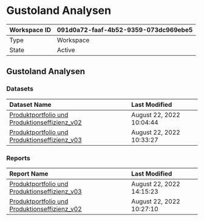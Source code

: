 



# Gustoland Analysen

|Workspace ID|091d0a72-faaf-4b52-9359-073dc969ebe5|
| :--- | :--- |
|Type|Workspace|
|State|Active|

## Gustoland Analysen

### Datasets

|Dataset Name|Last Modified|
| :--- | :--- |
|[Produktportfolio und Produktionseffizienz_v02](../Datasets/Produktportfolio-und-Produktionseffizienz_v02.md)|August 22, 2022 10:04:44|
|[Produktportfolio und Produktionseffizienz_v03](../Datasets/Produktportfolio-und-Produktionseffizienz_v03.md)|August 22, 2022 10:33:27|

### Reports

|Report Name|Last Modified|
| :--- | :--- |
|[Produktportfolio und Produktionseffizienz_v03](../Reports/Produktportfolio-und-Produktionseffizienz_v03.md)|August 22, 2022 14:15:23|
|[Produktportfolio und Produktionseffizienz_v02](../Reports/Produktportfolio-und-Produktionseffizienz_v02.md)|August 22, 2022 10:27:10|
